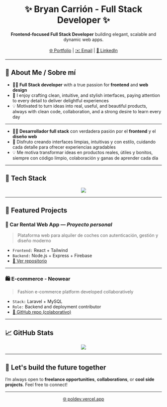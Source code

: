 <h1 align="center">✨ Bryan Carrión - Full Stack Developer ✨</h1>

<p align="center">
  <b>Frontend-focused Full Stack Developer</b> building elegant, scalable and dynamic web apps.
  <br><br>
  <a href="https://mi-portfolioweb.vercel.app" target="_blank">🌐 Portfolio</a> |
  <a href="mailto:bryancarrion2104@gmail.com">✉️ Email</a> |
  <a href="https://www.linkedin.com/in/bryan20">🔗 LinkedIn</a>
</p>

---

## 🚀 About Me / Sobre mí

- 👨‍💻 **Full Stack developer** with a true passion for **frontend** and **web design**  
- 🎨 I enjoy crafting clean, intuitive, and stylish interfaces, paying attention to every detail to deliver delightful experiences  
- 💡 Motivated to turn ideas into real, useful, and beautiful products, always with clean code, collaboration, and a strong desire to learn every day  

---

- 👨‍💻 **Desarrollador full stack** con verdadera pasión por el **frontend** y el **diseño web**  
- 🎨 Disfruto creando interfaces limpias, intuitivas y con estilo, cuidando cada detalle para ofrecer experiencias agradables  
- 💡 Me motiva transformar ideas en productos reales, útiles y bonitos, siempre con código limpio, colaboración y ganas de aprender cada día  

---

## 🧰 Tech Stack

<p align="center">
  <img src="https://skillicons.dev/icons?i=html,css,js,react,angular,tailwind,bootstrap,java,php,nodejs,spring,laravel,mysql,git,docker,postman,vscode,figma,gitlab,github" />
</p>

---

## 📌 Featured Projects

### 🚗 Car Rental Web App — *Proyecto personal*  
> Plataforma web para alquiler de coches con autenticación, gestión y diseño moderno

- `Frontend:` React + Tailwind  
- `Backend:` Node.js + Express + Firebase  
- [🔗 Ver repositorio](https://github.com/Dasa-Alzate/alquiler_coches)

---

### 🛍️ E-commerce - Neowear  
> Fashion e-commerce platform developed collaboratively

- `Stack:` Laravel + MySQL  
- `Role:` Backend and deployment contributor  
- [🔗 GitHub repo (colaborativo)](https://github.com/bryancarrion19/Neowear)

---

## 📈 GitHub Stats

<p align="center">
  <img src="https://github-readme-stats.vercel.app/api?username=tuusuario&show_icons=true&theme=tokyonight&hide_title=true&hide=issues" />
</p>

---

## 🤖 Let's build the future together

I’m always open to **freelance opportunities**, **collaborations**, or **cool side projects**. Feel free to connect!

---

<p align="center">
  <a href="https://poldev.vercel.app" target="_blank">🌐 poldev.vercel.app</a>
</p>
